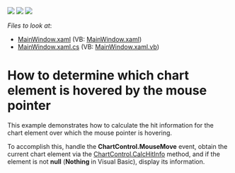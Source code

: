 <!-- default badges list -->
![](https://img.shields.io/endpoint?url=https://codecentral.devexpress.com/api/v1/VersionRange/128569695/19.2.3%2B)
[![](https://img.shields.io/badge/Open_in_DevExpress_Support_Center-FF7200?style=flat-square&logo=DevExpress&logoColor=white)](https://supportcenter.devexpress.com/ticket/details/E4511)
[![](https://img.shields.io/badge/📖_How_to_use_DevExpress_Examples-e9f6fc?style=flat-square)](https://docs.devexpress.com/GeneralInformation/403183)
<!-- default badges end -->
<!-- default file list -->
*Files to look at*:

* [MainWindow.xaml](./CS/DetermineHoveredChartElement/MainWindow.xaml) (VB: [MainWindow.xaml](./VB/DetermineHoveredChartElement/MainWindow.xaml))
* [MainWindow.xaml.cs](./CS/DetermineHoveredChartElement/MainWindow.xaml.cs) (VB: [MainWindow.xaml.vb](./VB/DetermineHoveredChartElement/MainWindow.xaml.vb))
<!-- default file list end -->
# How to determine which chart element is hovered by the mouse pointer


<p>This example demonstrates how to calculate the hit information for the chart element over which the mouse pointer is hovering. </p><p>To accomplish this, handle the <strong>ChartControl.MouseMove</strong> event, obtain the current chart element via the <a href="http://help.devexpress.com/#WPF/DevExpressXpfChartsChartControl_CalcHitInfotopic"><u>ChartControl.CalcHitInfo</u></a> method, and if the element is not <strong>null</strong> (<strong>Nothing </strong>in Visual Basic), display its information.</p><p><br />
</p>

<br/>


